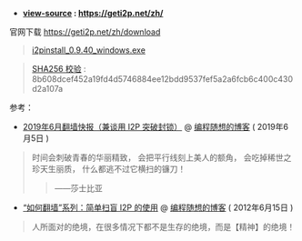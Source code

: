 
- **[view-source](https://taoste.github.io/Hello-World/GFW/I2P/help/index_zh.html) : https://geti2p.net/zh/**

官网下载 https://geti2p.net/zh/download

> [i2pinstall_0.9.40_windows.exe](https://download.i2p2.de/releases/0.9.40/i2pinstall_0.9.40_windows.exe) 

> [SHA256 校验](https://github.com/taoste/Hello-World/blob/master/GFW/I2P/i2pinstall_0.9.40_windows.exe?raw=true) :
> 8b608dcef452a19fd4d5746884ee12bdd9537fef5a2a6fcb6c400c430d2a107a


参考：

- [2019年6月翻墙快报（兼谈用 I2P 突破封锁）](https://program-think.blogspot.com/2019/06/gfw-news.html) @ [编程随想的博客](https://program-think.blogspot.com/) ( 2019年6月5日 )

> 时间会刺破青春的华丽精致，
> 会把平行线刻上美人的额角，
> 会吃掉稀世之珍天生丽质，
> 什么都逃不过它横扫的镰刀！
>>  ——莎士比亚

- [“如何翻墙”系列：简单扫盲 I2P 的使用](https://program-think.blogspot.com/2012/06/gfw-i2p.html) @ [编程随想的博客](https://program-think.blogspot.com/) ( 2012年6月15日 )
> 人所面对的绝境，在很多情况下都不是生存的绝境，而是【精神】的绝境！
